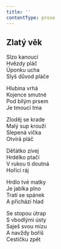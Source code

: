 ```yaml
---
title: ''
contentType: prose
---
```


## Zlatý věk

Slzo kanoucí  
Hvězdy pláč  
Úponku ucha  
Slyš důvod pláče

Hlubina vrhá  
Kojence smutné  
Pod bílým prsem  
Je tmoucí tma

Zloděj se krade  
Malý sup krouží  
Slepená víčka  
Otvírá pláč

Děťátko zívej  
Hrdélko ptačí  
V rukou ti doutná  
Hořící ráj

Hrdlo tvé matky  
Je jablka plno  
Tratí se spánek  
A přichází hlad

Se stopou útrap  
S vbodlými ústy  
Saješ svou mízu  
A navždy boříš  
Cestičku zpět
